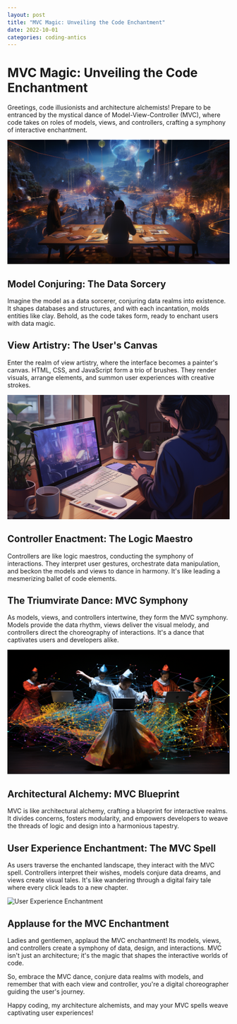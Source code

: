 ```yaml
---
layout: post
title: "MVC Magic: Unveiling the Code Enchantment"
date: 2022-10-01
categories: coding-antics
---
```


# MVC Magic: Unveiling the Code Enchantment

Greetings, code illusionists and architecture alchemists! Prepare to be entranced by the mystical dance of Model-View-Controller (MVC), where code takes on roles of models, views, and controllers, crafting a symphony of interactive enchantment.

![MVC Enchantment](/assets/images/mvc_enchantment.png)

## Model Conjuring: The Data Sorcery

Imagine the model as a data sorcerer, conjuring data realms into existence. It shapes databases and structures, and with each incantation, molds entities like clay. Behold, as the code takes form, ready to enchant users with data magic.

## View Artistry: The User's Canvas

Enter the realm of view artistry, where the interface becomes a painter's canvas. HTML, CSS, and JavaScript form a trio of brushes. They render visuals, arrange elements, and summon user experiences with creative strokes.

![View Artistry](/assets/images/view_artistry.png)

## Controller Enactment: The Logic Maestro

Controllers are like logic maestros, conducting the symphony of interactions. They interpret user gestures, orchestrate data manipulation, and beckon the models and views to dance in harmony. It's like leading a mesmerizing ballet of code elements.

## The Triumvirate Dance: MVC Symphony

As models, views, and controllers intertwine, they form the MVC symphony. Models provide the data rhythm, views deliver the visual melody, and controllers direct the choreography of interactions. It's a dance that captivates users and developers alike.

![MVC Symphony](/assets/images/mvc_symphony.png)

## Architectural Alchemy: MVC Blueprint

MVC is like architectural alchemy, crafting a blueprint for interactive realms. It divides concerns, fosters modularity, and empowers developers to weave the threads of logic and design into a harmonious tapestry.

## User Experience Enchantment: The MVC Spell

As users traverse the enchanted landscape, they interact with the MVC spell. Controllers interpret their wishes, models conjure data dreams, and views create visual tales. It's like wandering through a digital fairy tale where every click leads to a new chapter.

![User Experience Enchantment](/assets/images/user_experience_enchantment.png)

## Applause for the MVC Enchantment

Ladies and gentlemen, applaud the MVC enchantment! Its models, views, and controllers create a symphony of data, design, and interactions. MVC isn't just an architecture; it's the magic that shapes the interactive worlds of code.

So, embrace the MVC dance, conjure data realms with models, and remember that with each view and controller, you're a digital choreographer guiding the user's journey.

Happy coding, my architecture alchemists, and may your MVC spells weave captivating user experiences!
